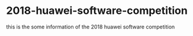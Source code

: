 # 2018-huawei-software-competition
this is the some information of the 2018 huawei software competition
